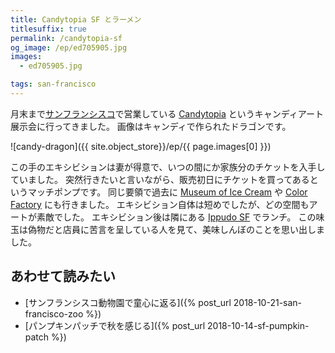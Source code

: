 ```yaml
---
title: Candytopia SF とラーメン
titlesuffix: true
permalink: /candytopia-sf
og_image: /ep/ed705905.jpg
images:
  - ed705905.jpg

tags: san-francisco
---
```


月末まで[サンフランシスコ](/t/san-francisco)で営業している [Candytopia](https://www.candytopia.com/) というキャンディアート展示会に行ってきました。
画像はキャンディで作られたドラゴンです。

![candy-dragon]({{ site.object_store}}/ep/{{ page.images[0] }})

この手のエキシビションは妻が得意で、いつの間にか家族分のチケットを入手していました。
突然行きたいと言いながら、販売初日にチケットを買ってあるというマッチポンプです。
同じ要領で過去に [Museum of Ice Cream](https://www.museumoficecream.com/) や [Color Factory](https://www.colorfactory.co/) にも行きました。
エキシビション自体は短めでしたが、どの空間もアートが素敵でした。
エキシビション後は隣にある [Ippudo SF](https://www.yelp.com/biz/ippudo-san-francisco-san-francisco-3) でランチ。
この味玉は偽物だと店員に苦言を呈している人を見て、美味しんぼのことを思い出しました。

## あわせて読みたい

- [サンフランシスコ動物園で童心に返る]({% post_url 2018-10-21-san-francisco-zoo %})
- [パンプキンパッチで秋を感じる]({% post_url 2018-10-14-sf-pumpkin-patch %})
